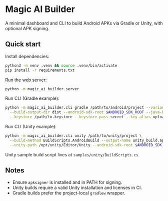# Magic AI Builder

A minimal dashboard and CLI to build Android APKs via Gradle or Unity, with optional APK signing.

## Quick start

Install dependencies:

```bash
python3 -m venv .venv && source .venv/bin/activate
pip install -r requirements.txt
```

Run the web server:

```bash
python -m magic_ai_builder.server
```

Run CLI (Gradle example):

```bash
python -m magic_ai_builder.cli gradle /path/to/android/project --variant Release \
  --build-output-dir dist --android-sdk-root $ANDROID_SDK_ROOT --java-home $JAVA_HOME \
  --keystore /path/to.keystore --keystore-pass secret --key-alias upload --key-pass secret
```

Run CLI (Unity example):

```bash
python -m magic_ai_builder.cli unity /path/to/unity/project \
  --build-method BuildScripts.AndroidBuild --output-name unity_build.apk \
  --unity-path /opt/unity/Editor/Unity --android-sdk-root $ANDROID_SDK_ROOT --java-home $JAVA_HOME
```

Unity sample build script lives at `samples/unity/BuildScripts.cs`.

## Notes
- Ensure `apksigner` is installed and in PATH for signing.
- Unity builds require a valid Unity installation and licenses in CI.
- Gradle builds prefer the project-local `gradlew` wrapper.
